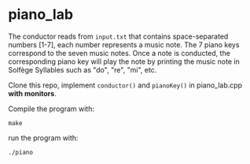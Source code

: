 # piano_lab
The conductor reads from `input.txt` that contains space-separated numbers [1-7], each number represents a music note. The 7 piano keys correspond to the seven music notes. Once a note is conducted, the corresponding piano key will play the note by printing the music note in Solfège Syllables such as "do", "re", "mi", etc.

Clone this repo, implement `conductor()` and `pianoKey()` in piano_lab.cpp **with monitors**.

Compile the program with:
```
make
```

run the program with:
```
./piano
```


